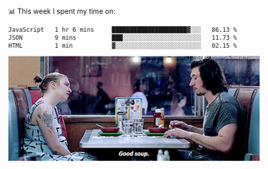 📊 This week I spent my time on:
<!--START_SECTION:waka-->
```text
JavaScript   1 hr 6 mins     █████████████████████▓░░░   86.13 % 
JSON         9 mins          ███░░░░░░░░░░░░░░░░░░░░░░   11.73 % 
HTML         1 min           ▓░░░░░░░░░░░░░░░░░░░░░░░░   02.15 % 
```
<!--END_SECTION:waka-->


![](goodSoup.gif)
